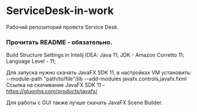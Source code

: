 # ServiceDesk-in-work
Рабочий репозиторий проекта Service Desk. 
### Прочитать README - обязательно.  
Build Structure Settings in Intelij IDEA:  Java 11; JDK - Amazon Corretto 11; Language Level - 11;

Для запуска нужно скачать JavaFX SDK 11, в настройках VM установить: --module-path "path/to/file"/lib --add-modules javafx.controls,javafx.fxml 
Ссылка на скачивание JavaFX SDK 11 - https://gluonhq.com/products/javafx/

Для работы с GUI также лучше скачать JavaFX Scene Builder.
